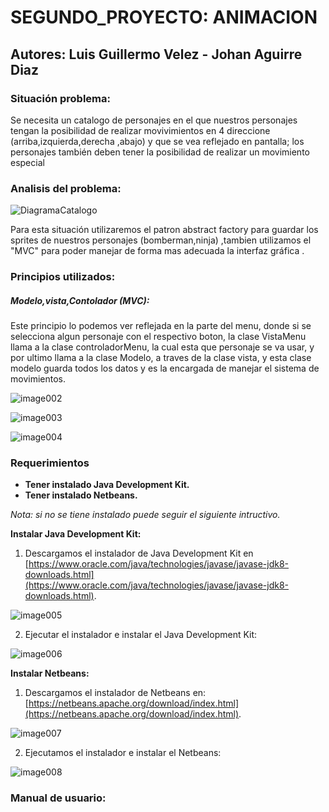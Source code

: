 # SEGUNDO_PROYECTO: ANIMACION
## Autores: Luis Guillermo Velez - Johan Aguirre Diaz
### Situación problema:
Se necesita un catalogo de personajes en el que nuestros personajes tengan la posibilidad de realizar movivimientos en 4 direccione (arriba,izquierda,derecha ,abajo) y que se vea reflejado en pantalla; los personajes también deben tener la posibilidad de realizar un movimiento especial

### Analisis del problema:

![DiagramaCatalogo](imagenes/DiagramaCatalogo.png)

Para esta situación utilizaremos el patron abstract factory para guardar los sprites de nuestros personajes (bomberman,ninja) ,tambien utilizamos el "MVC" para poder manejar de forma mas adecuada la interfaz gráfica . 

### Principios utilizados:
##### Modelo,vista,Contolador (MVC):
Este principio lo podemos ver reflejada en la parte del menu, donde si se selecciona algun personaje con el respectivo boton, la clase VistaMenu llama a la clase controladorMenu, la cual esta que personaje se va usar, y por ultimo llama a la clase Modelo, a traves de la clase vista, y esta clase modelo  guarda todos los datos y es la encargada de manejar el sistema de movimientos.

![image002](imagenes/image002.jpg)

![image003](imagenes/image003.jpg)

![image004](imagenes/image004.jpg)


### Requerimientos
* **Tener instalado Java Development Kit.**
* **Tener instalado  Netbeans.**

_Nota: si no se tiene instalado puede seguir el siguiente intructivo._ 


**Instalar Java Development Kit:**
1. Descargamos el instalador de Java Development Kit en [https://www.oracle.com/java/technologies/javase/javase-jdk8-downloads.html](https://www.oracle.com/java/technologies/javase/javase-jdk8-downloads.html).

![image005](imagenes/image005.jpg)

2. Ejecutar el instalador e instalar el Java Development Kit:

![image006](imagenes/image006.jpg)



**Instalar Netbeans:**

1. Descargamos el instalador de Netbeans en:
[https://netbeans.apache.org/download/index.html](https://netbeans.apache.org/download/index.html).

![image007](imagenes/image007.jpg)

2. Ejecutamos el instalador e instalar el Netbeans:

![image008](imagenes/image008.jpg)



            
### Manual de usuario:
